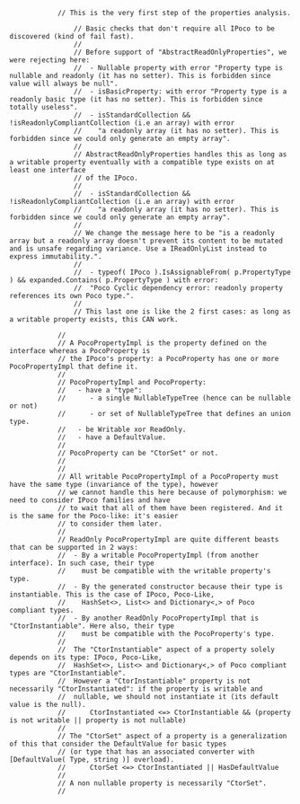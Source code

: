 

                // This is the very first step of the properties analysis.

                    // Basic checks that don't require all IPoco to be discovered (kind of fail fast).
                    //
                    // Before support of "AbstractReadOnlyProperties", we were rejecting here:
                    //  - Nullable property with error "Property type is nullable and readonly (it has no setter). This is forbidden since value will always be null".
                    //  - isBasicProperty: with error "Property type is a readonly basic type (it has no setter). This is forbidden since totally useless".
                    //  - isStandardCollection && !isReadonlyCompliantCollection (i.e an array) with error
                    //    "a readonly array (it has no setter). This is forbidden since we could only generate an empty array".
                    //
                    // AbstractReadOnlyProperties handles this as long as a writable property eventually with a compatible type exists on at least one interface
                    // of the IPoco.
                    //
                    //  - isStandardCollection && !isReadonlyCompliantCollection (i.e an array) with error
                    //    "a readonly array (it has no setter). This is forbidden since we could only generate an empty array".
                    //
                    // We change the message here to be "is a readonly array but a readonly array doesn't prevent its content to be mutated and is unsafe regarding variance. Use a IReadOnlyList instead to express immutability.".
                    //
                    //  - typeof( IPoco ).IsAssignableFrom( p.PropertyType ) && expanded.Contains( p.PropertyType ) with error:
                    //  "Poco Cyclic dependency error: readonly property references its own Poco type.".
                    //
                    // This last one is like the 2 first cases: as long as a writable property exists, this CAN work.

                //
                // A PocoPropertyImpl is the property defined on the interface whereas a PocoProperty is
                // the IPoco's property: a PocoProperty has one or more PocoPropertyImpl that define it.
                //
                // PocoPropertyImpl and PocoProperty:
                //   - have a "type":
                //      - a single NullableTypeTree (hence can be nullable or not)
                //      - or set of NullableTypeTree that defines an union type.
                //   - be Writable xor ReadOnly.
                //   - have a DefaultValue.
                //
                // PocoProperty can be "CtorSet" or not.
                //
                //
                // All writable PocoPropertyImpl of a PocoProperty must have the same type (invariance of the type), however
                // we cannot handle this here because of polymorphism: we need to consider IPoco families and have
                // to wait that all of them have been registered. And it is the same for the Poco-like: it's easier
                // to consider them later.
                //
                // ReadOnly PocoPropertyImpl are quite different beasts that can be supported in 2 ways:
                //  - By a writable PocoPropertyImpl (from another interface). In such case, their type
                //    must be compatible with the writable property's type.
                //  - By the generated constructor because their type is instantiable. This is the case of IPoco, Poco-Like,
                //    HashSet<>, List<> and Dictionary<,> of Poco compliant types.
                //  - By another ReadOnly PocoPropertyImpl that is "CtorInstantiable". Here also, their type
                //    must be compatible with the PocoProperty's type.   
                // 
                //  The "CtorInstantiable" aspect of a property solely depends on its type: IPoco, Poco-Like,
                //  HashSet<>, List<> and Dictionary<,> of Poco compliant types are "CtorInstantiable".
                //  However a "CtorInstantiable" property is not necessarily "CtorInstantiated": if the property is writable and
                //  nullable, we should not instantiate it (its default value is the null).
                //      CtorInstantiated <=> CtorInstantiable && (property is not writable || property is not nullable)
                //
                // The "CtorSet" aspect of a property is a generalization of this that consider the DefaultValue for basic types
                // (or type that has an associated converter with [DefaultValue( Type, string )] overload).
                //      CtorSet <=> CtorInstantiated || HasDefaultValue
                //
                // A non nullable property is necessarily "CtorSet".
                // 
